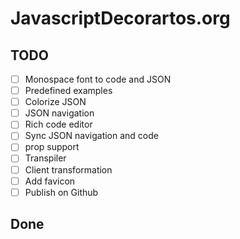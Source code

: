 # JavascriptDecorartos.org

## TODO

- [ ] Monospace font to code and JSON
- [ ] Predefined examples
- [ ] Colorize JSON
- [ ] JSON navigation
- [ ] Rich code editor
- [ ] Sync JSON navigation and code
- [ ] prop support
- [ ] Transpiler
- [ ] Client transformation
- [ ] Add favicon
- [ ] Publish on Github

## Done
